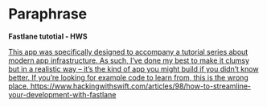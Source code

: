 # Paraphrase

**Fastlane tutotial - HWS**

[This app was specifically designed to accompany a tutorial series about modern app infrastructure. As such, I’ve done my best to make it clumsy but in a realistic way – it’s the kind of app you might build if you didn’t know better. If you’re looking for example code to learn from, this is the wrong place.
](https://www.hackingwithswift.com/articles/98/how-to-streamline-your-development-with-fastlane)https://www.hackingwithswift.com/articles/98/how-to-streamline-your-development-with-fastlane
